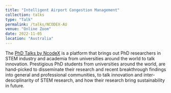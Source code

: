 ```yaml
---
title: "Intelligent Airport Congestion Management"
collection: talks
type: "Talk"
permalink: /talks/NCODEX-AU
venue: "Online Zoom"
date: 2022-11-05
location: "Australia"
---
```


The [PhD Talks by NcodeX](https://www.youtube.com/channel/UClMx1dgrXYFbELdDp7B7SzQ/videos) is a platform that brings out PhD researchers in STEM industry and academia from universities around the world to talk innovation. Prestigious PhD students from universities around the world, are hand-picked to disseminate their research and recent breakthrough findings into general and professional communities, to talk innovation and inter-desciplinarity of STEM research, and how their research bring sustainability in future. 